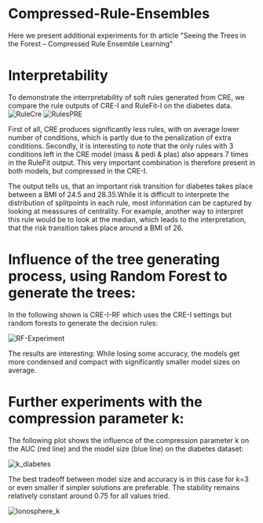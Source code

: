 
# Compressed-Rule-Ensembles
Here we present additional experiments for th article "Seeing the Trees in the Forest – Compressed Rule Ensemble Learning"

# Interpretability

To demonstrate the interrpretability of soft rules generated from CRE, we compare the rule outputs of CRE-I and RuleFit-I on the diabetes data.
![RuleCre](https://user-images.githubusercontent.com/88620679/128714592-25eb0992-20ac-4769-b20b-53872901ef5c.PNG)
![RulesPRE](https://user-images.githubusercontent.com/88620679/128714606-58a96491-e05c-4b39-8aae-27ddc40b5982.PNG)

First of all, CRE produces significantly less rules, with on average lower number of conditions, which is partly due to the penalization of extra conditions. Secondly, it is interesting to note that the only rules with 3 conditions left in the CRE model (mass & pedi & plas) also appears 7 times in the RuleFit output. This very important combination is therefore present in both models, but compressed in the CRE-I.

The output tells us, that an important risk transition for diabetes takes place between a BMI of 24.5 and 28.35.While it is difficult to interprete the distribution of splitpoints in each rule, most information can be captured by looking at meassures of centrality. For example, another way to interpret this rule would be to look at the median, which leads to the interpretation, that the risk transition takes place around a BMI of 26. 

# Influence of the tree generating process, using Random Forest to generate the trees:
In the following shown is CRE-I-RF which uses the CRE-I settings but random forests to generate the decision rules:

![RF-Experiment](https://user-images.githubusercontent.com/88620679/128699574-b8ff757d-9df4-4b7e-84d9-cd4faa3aa45b.png)

The results are interesting: While losing some accuracy, the models get more condensed and compact with significantly smaller model sizes on average.

# Further experiments with the compression parameter k:

The following plot shows the influence of the compression parameter k on the AUC (red line) and the model size (blue line) on the diabetes dataset:


![k_diabetes](https://user-images.githubusercontent.com/88620679/128712259-824b9021-3dc3-40c9-8e88-f987409e8d24.png)

The best tradeoff between model size and accuracy is in this case for k=3 or even smaller if simpler solutions are preferable. The stability remains relatively constant around 0.75 for all values tried.

![Ionosphere_k](https://user-images.githubusercontent.com/88620679/128718570-57f3c086-e0c3-42dd-a5a1-29f91721ec77.png)
